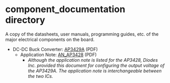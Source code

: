 component_documentation directory
====================

A copy of the datasheets, user manuals, programming guides, etc. of the major electrical components on the board.

* DC-DC Buck Converter: [AP3429A](AP3429A.pdf) (PDF)
    * Application Note: [AN_AP3428](AN_AP3428.pdf) (PDF)
        * *Although the application note is listed for the AP3428, Diodes Inc. provided this document for configuring the output voltage of the AP3429A. The application note is interchangeable between the two ICs.*
